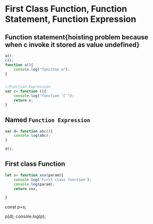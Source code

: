 # First Class Function, Function Statement, Function Expression

## Function statement{hoisting problem because when c invoke it stored as value undefined}
```js
a();
c();
function a(){
    console.log("funciton a");
}


//Function Expression
var c= function (){
    console.log("function `C`");
    return x;
}
```


## Named `Function Expression`
```js
var d= function abc(){
    console.log(abc);
}

d();
```
## First class Function
```js
let s= function xxx(param){
    console.log('First class function');
    console.log(param);
    return xxx;
   
}
```


const p=s;

p(d);
console.log(p);
